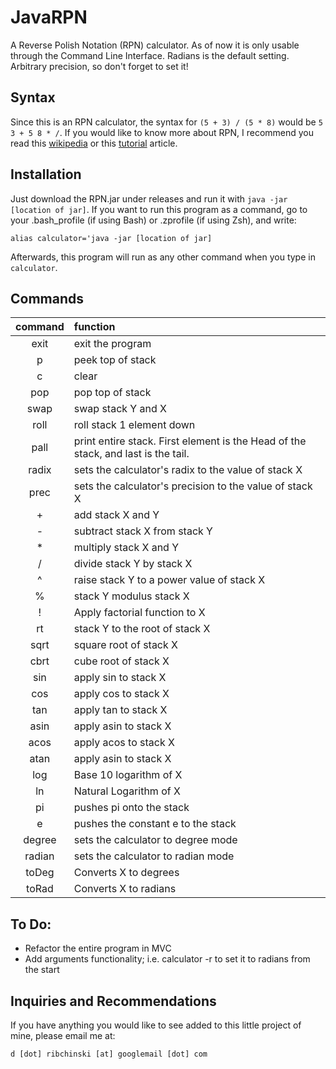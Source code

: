 # JavaRPN
A Reverse Polish Notation (RPN) calculator. As of now it is only usable through the Command Line Interface. Radians is the default setting. Arbitrary precision, so don't forget to set it!
## Syntax
Since this is an RPN calculator, the syntax for `(5 + 3) / (5 * 8)` would be `5 3 + 5 8 * /`. If you would like to know more about RPN, I recommend you read this [wikipedia][1] or this [tutorial][2] article.
## Installation
Just download the RPN.jar under releases and run it with `java -jar [location of jar]`. If you want to run this program as a command, go to your .bash_profile (if using Bash) or .zprofile (if using Zsh), and write:

```alias calculator='java -jar [location of jar]```

Afterwards, this program will run as any other command when you type in `calculator`.

## Commands
| command | function          |
| :-----: | :---------------- |
| exit    | exit the program  |
| p       | peek top of stack |
| c       | clear             |
| pop     | pop top of stack  |
| swap    | swap stack Y and X|
| roll    | roll stack 1 element down |
| pall    | print entire stack. First element is the Head of the stack, and last is the tail. |
| radix   | sets the calculator's radix to the value of stack X |
| prec    | sets the calculator's precision to the value of stack X |
| +       | add stack X and Y |
| -       | subtract stack X from stack Y |
| *       | multiply stack X and Y |
| /       | divide stack Y by stack X |
| ^       | raise stack Y to a power value of stack X |
| %       | stack Y modulus stack X |
| !       | Apply factorial function to X |
| rt      | stack Y to the root of stack X |
| sqrt    | square root of stack X |
| cbrt    | cube root of stack X |
| sin     | apply sin to stack X |
| cos     | apply cos to stack X |
| tan     | apply tan to stack X |
| asin    | apply asin to stack X |
| acos    | apply acos to stack X |
| atan    | apply asin to stack X |
| log     | Base 10 logarithm of X |
| ln      | Natural Logarithm of X |
| pi      | pushes pi onto the stack |
| e       | pushes the constant e to the stack |
| degree  | sets the calculator to degree mode |
| radian  | sets the calculator to radian mode |
| toDeg   | Converts X to degrees |
| toRad   | Converts X to radians |

## To Do:
- Refactor the entire program in MVC
- Add arguments functionality; i.e. calculator -r to set it to radians from the start

## Inquiries and Recommendations
If you have anything you would like to see added to this little project of mine, please email me at:

`d [dot] ribchinski [at] googlemail [dot] com`


[1]: https://en.m.wikipedia.org/wiki/Reverse_Polish_notation
[2]: https://hansklav.home.xs4all.nl/rpn/
